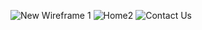 ![New Wireframe 1](https://user-images.githubusercontent.com/81275700/114495511-6621c680-9c48-11eb-9d84-2e6fdbb662da.png)
![Home2](https://user-images.githubusercontent.com/81275700/114495522-6cb03e00-9c48-11eb-8d81-ddfc0d39a03e.png)
![Contact Us](https://user-images.githubusercontent.com/81275700/114495539-746fe280-9c48-11eb-9d9b-96811117014f.png)
